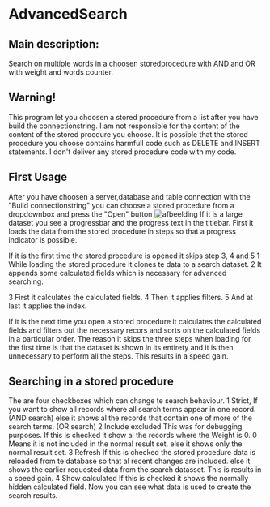 # AdvancedSearch
Main description:
-----------------
Search on multiple words in a choosen storedprocedure with AND and OR with weight and words counter.

Warning!
-----------------
This program let you choosen a stored procedure from a list after you have build the connectionstring.
I am not responsible for the content of the content of the stored procdure you choose.
It is possible that the stored procedure you choose contains harmfull code such as DELETE and INSERT statements.
I don't deliver any stored procedure code with my code.

First Usage
-----------------
After you have choosen a server,database and table connection with the "Build connectionstring" you can choose a stored procedure from a dropdownbox and press the "Open" button
![afbeelding](https://github.com/user-attachments/assets/01ab98d0-6e87-4d27-87e2-599fb90ef5b1)
If it is a large dataset you see a progressbar and the progress text in the titlebar.
First it loads the data from the stored procedure in steps so that a progress indicator is possible.

If it is the first time the stored procedure is opened it skips step 3, 4 and 5
1 While loading the stored procedure it clones te data to a search dataset.
2 It appends some calculated fields which is necessary for advanced searching.

3 First it calculates the calculated fields. 
4 Then it applies filters.
5 And at last it applies the index.

If it is the next time you open a stored procedure it calculates the calculated fields and filters out the necessary recors and sorts on the calculated fields in a particular order.
The reason it skips the three steps when loading for the first time is that the dataset is shown in its entirety and it is then unnecessary to perform all the steps. This results in a speed gain.

Searching in a stored procedure
-----------------
The are four checkboxes which can change te search behaviour.
1 Strict, 
          If you want to show all records where all search terms appear in one record.  (AND search) 
          else it shows al the records that contain one of more of the search terms. (OR search)
2 Include excluded
          This was for debugging purposes. If this is checked it show al the records where the Weight is 0. 0 Means it is not included in the normal result set.
          else it shows only the normal result set.
3 Refresh 
          If this is checked the stored procedure data is reloaded from te database so that al recent changes are included.
          else it shows the earlier requested data from the search datasset. This is results in a speed gain.
4 Show calculated 
          If this is checked it shows the normally hidden calculated field. Now you can see what data is used to create the search results.

